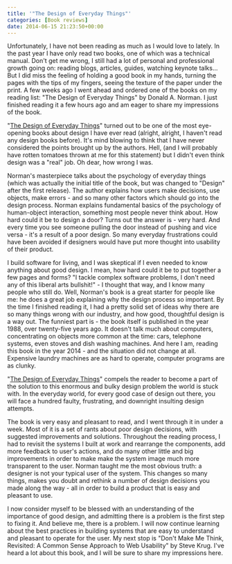 ```yaml
---
title: '"The Design of Everyday Things"'
categories: [Book reviews]
date: 2014-06-15 21:23:50+00:00
---
```


Unfortunately, I have not been reading as much as I would love to lately. In
the past year I have only read two books, one of which was a technical manual.
Don't get me wrong, I still had a lot of personal and professional growth going
on: reading blogs, articles, guides, watching keynote talks... But I did miss
the feeling of holding a good book in my hands, turning the pages with the tips
of my fingers, seeing the texture of the paper under the print. A few weeks ago
I went ahead and ordered one of the books on my reading list: "The Design of
Everyday Things" by Donald A. Norman. I just finished reading it a few hours
ago and am eager to share my impressions of the book.

"[The Design of Everyday Things][1]" turned out to be one of the most
eye-opening books about design I have ever read (alright, alright, I haven't
read any design books before). It's mind blowing to think that I have never
considered the points brought up by the authors. Hell, (and I will probably
have rotten tomatoes thrown at me for this statement) but I didn't even think
design was a "real" job. Oh dear, how wrong I was.

Norman's masterpiece talks about the psychology of everyday things (which was
actually the initial title of the book, but was changed to "Design" after the
first release). The author explains how users make decisions, use objects, make
errors - and so many other factors which should go into the design process.
Norman explains fundamental basics of the psychology of human-object
interaction, something most people never think about. How hard could it be to
design a door? Turns out the answer is - very hard. And every time you see
someone pulling the door instead of pushing and vice versa - it's a result of a
poor design. So many everyday frustrations could have been avoided if designers
would have put more thought into usability of their product.

I build software for living, and I was skeptical if I even needed to know
anything about good design. I mean, how hard could it be to put together a few
pages and forms? "I tackle complex software problems, I don't need any of this
liberal arts bullshit!" - I thought that way, and I know many people who still
do. Well, Norman's book is a great starter for people like me: he does a great
job explaining why the design process so important. By the time I finished
reading it, I had a pretty solid set of ideas why there are so many things
wrong with our industry, and how good, thoughtful design is a way out. The
funniest part is - the book itself is published in the year 1988, over
twenty-five years ago. It doesn't talk much about computers, concentrating on
objects more common at the time: cars, telephone systems, even stoves and dish
washing machines. And here I am, reading this book in the year 2014 - and the
situation did not change at all. Expensive laundry machines are as hard to
operate, computer programs are as clunky.

"[The Design of Everyday Things][1]" compels the reader to become a part of the
solution to this enormous and bulky design problem the world is stuck with. In
the everyday world, for every good case of design out there, you will face a
hundred faulty, frustrating, and downright insulting design attempts.

The book is very easy and pleasant to read, and I went through it in under a
week. Most of it is a set of rants about poor design decisions, with suggested
improvements and solutions. Throughout the reading process, I had to revisit
the systems I built at work and rearrange the components, add more feedback to
user's actions, and do many other little and big improvements in order to make
make the system image much more transparent to the user. Norman taught me the
most obvious truth: a designer is not your typical user of the system. This
changes so many things, makes you doubt and rethink a number of design
decisions you made along the way - all in order to build a product that is easy
and pleasant to use.

I now consider myself to be blessed with an understanding of the importance of
good design, and admitting there is a problem is the first step to fixing it.
And believe me, there is a problem. I will now continue learning about the best
practices in building systems that are easy to understand and pleasant to
operate for the user. My next stop is "Don't Make Me Think, Revisited: A Common
Sense Approach to Web Usability" by Steve Krug. I've heard a lot about this
book, and I will be sure to share my impressions here.

[1]: http://amzn.to/16ORgF9
